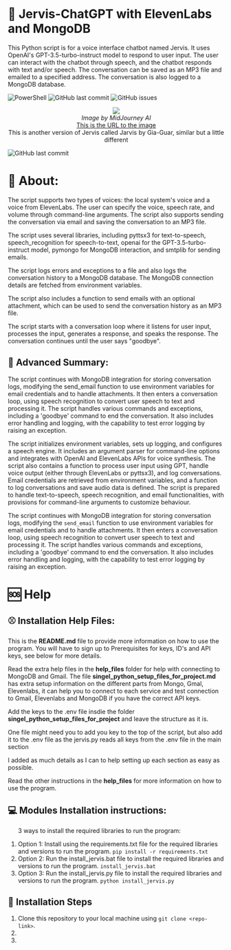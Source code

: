 # 📝 Jervis-ChatGPT with ElevenLabs and MongoDB

This Python script is for a voice interface chatbot named Jervis. It uses OpenAI's GPT-3.5-turbo-instruct model to respond to user input. The user can interact with the chatbot through speech, and the chatbot responds with text and/or speech. The conversation can be saved as an MP3 file and emailed to a specified address. The conversation is also logged to a MongoDB database.

![PowerShell](https://img.shields.io/badge/-PowerShell-black?style=flat-square&logo=powershell)
![GitHub last commit](https://img.shields.io/github/last-commit/davidtkeane/jervis-ChatGPT?style=flat-square)
![GitHub issues](https://img.shields.io/github/issues-raw/davidtkeane/jervis-ChatGPT?style=flat-square)

<p align="center">
  <img src="https://user-images.githubusercontent.com/49094051/227788148-a8ff8e06-86a4-41a6-aa53-8b7d6855360c.png"/>
  <br>
  <i>Image by MidJourney AI</i>
  <br>
  <a href="https://github.com/gia-guar/JARVIS-ChatGPT/tree/main">This is the URL to the image</a>
  <br>
  This is another version of Jervis called Jarvis by Gia-Guar, similar but a little different
</p>

![GitHub last commit](https://img.shields.io/github/last-commit/davidtkeane/jervis-ChatGPT?style=for-the-badge)

# 🧐 About:

The script supports two types of voices: the local system's voice and a voice from ElevenLabs. The user can specify the voice, speech rate, and volume through command-line arguments. The script also supports sending the conversation via email and saving the conversation to an MP3 file.

The script uses several libraries, including pyttsx3 for text-to-speech, speech_recognition for speech-to-text, openai for the GPT-3.5-turbo-instruct model, pymongo for MongoDB interaction, and smtplib for sending emails.

The script logs errors and exceptions to a file and also logs the conversation history to a MongoDB database. The MongoDB connection details are fetched from environment variables.

The script also includes a function to send emails with an optional attachment, which can be used to send the conversation history as an MP3 file.

The script starts with a conversation loop where it listens for user input, processes the input, generates a response, and speaks the response. The conversation continues until the user says "goodbye".

## 🍔 Advanced Summary:

The script continues with MongoDB integration for storing conversation logs, modifying the send_email function to use environment variables for email credentials and to handle attachments. It then enters a conversation loop, using speech recognition to convert user speech to text and processing it. The script handles various commands and exceptions, including a 'goodbye' command to end the conversation. It also includes error handling and logging, with the capability to test error logging by raising an exception.

The script initializes environment variables, sets up logging, and configures a speech engine. It includes an argument parser for command-line options and integrates with OpenAI and ElevenLabs APIs for voice synthesis. The script also contains a function to process user input using GPT, handle voice output (either through ElevenLabs or pyttsx3), and log conversations. Email credentials are retrieved from environment variables, and a function to log conversations and save audio data is defined. The script is prepared to handle text-to-speech, speech recognition, and email functionalities, with provisions for command-line arguments to customize behaviour.

The script continues with MongoDB integration for storing conversation logs, modifying the `send_email` function to use environment variables for email credentials and to handle attachments. It then enters a conversation loop, using speech recognition to convert user speech to text and processing it. The script handles various commands and exceptions, including a 'goodbye' command to end the conversation. It also includes error handling and logging, with the capability to test error logging by raising an exception.

# 🆘 Help

## ⚾ Installation Help Files:

<p>This is the <b>README.md</b> file to provide more information on how to use the program. You will have to sign up to Prerequisites for keys, ID's and API keys, see below for more details.</p>
<p></p>
<p>Read the extra help files in the <b>help_files</b> folder for help with connecting to MongoDB and Gmail. The file <b>singel_python_setup_files_for_project.md</b> has extra setup information on the different parts from Mongo, Gmal, Elevenlabs, it can help you to connect to each service and test connection to Gmail, Elevenlabs and MongoDB if you have the correct API keys.</p>
<p></p>
<p> Add the keys to the .env file insdie the folder <b>singel_python_setup_files_for_project</b> and leave the structure as it is.</p>
<p> One file might need you to add you key to the top of the script, but also add it to the .env file as the jervis.py reads all keys from the .env file in the main section</b>
<p></p>
<p> I added as much details as I can to help setting up each section as easy as possible.</p>

<p>Read the other instructions in the <b>help_files</b> for more information on how to use the program.</p>

## 💻 Modules Installation instructions:

<ol>
  <p>3 ways to install the required libraries to run the program:</p>
  <li>Option 1: Install using the requirements.txt file for the required libraries and versions to run the program. <code>pip install -r requirements.txt</code></li>
  <li>Option 2: Run the install_jervis.bat file to install the required libraries and versions to run the program. <code>install_jervis.bat</code></li>
  <li>Option 3: Run the install_jervis.py file to install the required libraries and versions to run the program. <code>python install_jervis.py</code></li>
</ol>

## 🚀 Installation Steps

1. Clone this repository to your local machine using `git clone <repo-link>`.
2. 
3.
